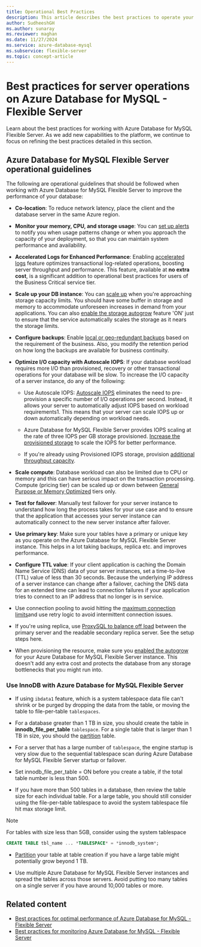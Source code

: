 ```yaml
---
title: Operational Best Practices
description: This article describes the best practices to operate your Azure Database for MySQL - Flexible Server database on Azure.
author: SudheeshGH
ms.author: sunaray
ms.reviewer: maghan
ms.date: 11/27/2024
ms.service: azure-database-mysql
ms.subservice: flexible-server
ms.topic: concept-article
---
```


# Best practices for server operations on Azure Database for MySQL - Flexible Server

Learn about the best practices for working with Azure Database for MySQL Flexible Server. As we add new capabilities to the platform, we continue to focus on refining the best practices detailed in this section.

## Azure Database for MySQL Flexible Server operational guidelines

The following are operational guidelines that should be followed when working with Azure Database for MySQL Flexible Server to improve the performance of your database:

- **Co-location**: To reduce network latency, place the client and the database server in the same Azure region.

- **Monitor your memory, CPU, and storage usage**: You can [set up alerts](how-to-alert-on-metric.md) to notify you when usage patterns change or when you approach the capacity of your deployment, so that you can maintain system performance and availability.

- **Accelerated Logs for Enhanced Performance**: Enabling [accelerated logs](concepts-accelerated-logs.md) feature optimizes transactional log-related operations, boosting server throughput and performance. This feature, available at **no extra cost**, is a significant addition to operational best practices for users of the Business Critical service tier.

- **Scale up your DB instance**: You can [scale up](../single-server/how-to-create-manage-server-portal.md) when you're approaching storage capacity limits. You should have some buffer in storage and memory to accommodate unforeseen increases in demand from your applications. You can also [enable the storage autogrow](../single-server/how-to-auto-grow-storage-portal.md) feature 'ON' just to ensure that the service automatically scales the storage as it nears the storage limits.

- **Configure backups**: Enable [local or geo-redundant backups](how-to-restore-server-portal.md) based on the requirement of the business. Also, you modify the retention period on how long the backups are available for business continuity.

- **Optimize I/O capacity with Autoscale IOPS**: If your database workload requires more I/O than provisioned, recovery or other transactional operations for your database will be slow. To increase the I/O capacity of a server instance, do any of the following:

    * Use Autoscale IOPS: [Autoscale IOPS](./concepts-service-tiers-storage.md#autoscale-iops) eliminates the need to pre-provision a specific number of I/O operations per second. Instead, it allows your server to automatically adjust IOPS based on workload requirements1. This means that your server can scale IOPS up or down automatically depending on workload needs.

    * Azure Database for MySQL Flexible Server provides IOPS scaling at the rate of three IOPS per GB storage provisioned. [Increase the provisioned storage](../single-server/how-to-create-manage-server-portal.md#scale-storage-up) to scale the IOPS for better performance.

    * If you're already using Provisioned IOPS storage, provision [additional throughput capacity](../single-server/how-to-create-manage-server-portal.md#scale-storage-up).

- **Scale compute**: Database workload can also be limited due to CPU or memory and this can have serious impact on the transaction processing. Compute (pricing tier) can be scaled up or down between [General Purpose or Memory Optimized](../single-server/concepts-pricing-tiers.md) tiers only.

- **Test for failover**: Manually test failover for your server instance to understand how long the process takes for your use case and to ensure that the application that accesses your server instance can automatically connect to the new server instance after failover.

- **Use primary key**: Make sure your tables have a primary or unique key as you operate on the Azure Database for MySQL Flexible Server instance. This helps in a lot taking backups, replica etc. and improves performance.

- **Configure TTL value**: If your client application is caching the Domain Name Service (DNS) data of your server instances, set a time-to-live (TTL) value of less than 30 seconds. Because the underlying IP address of a server instance can change after a failover, caching the DNS data for an extended time can lead to connection failures if your application tries to connect to an IP address that no longer is in service.

- Use connection pooling to avoid hitting the [maximum connection limits](concepts-server-parameters.md#max_connections)and use retry logic to avoid intermittent connection issues.

- If you're using replica, use [ProxySQL to balance off load](https://techcommunity.microsoft.com/blog/adformysql/scaling-an-azure-database-for-mysql-workload-running-on-kubernetes-with-read-rep/1105847) between the primary server and the readable secondary replica server. See the setup steps here.

- When provisioning the resource, make sure you [enabled the autogrow](../single-server/how-to-auto-grow-storage-portal.md) for your Azure Database for MySQL Flexible Server instance. This doesn't add any extra cost and protects the database from any storage bottlenecks that you might run into.

<a id="using-innodb-with-azure-database-for-mysql-flexible-server"></a>

### Use InnoDB with Azure Database for MySQL Flexible Server

-  If using `ibdata1` feature, which is a system tablespace data file can't shrink or be purged by dropping the data from the table, or moving the table to file-per-table `tablespaces`.

- For a database greater than 1 TB in size, you should create the table in **innodb_file_per_table** `tablespace`. For a single table that is larger than 1 TB in size, you should the [partition](https://dev.mysql.com/doc/refman/5.7/en/partitioning.html) table.

-  For a server that has a large number of `tablespace`, the engine startup is very slow due to the sequential tablespace scan during Azure Database for MySQL Flexible Server startup or failover.

- Set innodb_file_per_table = ON before you create a table, if the total table number is less than 500.

- If you have more than 500 tables in a database, then review the table size for each individual table. For a large table, you should still consider using the file-per-table tablespace to avoid the system tablespace file hit max storage limit.

> [!NOTE]  
> For tables with size less than 5GB, consider using the system tablespace  
> ```sql
> CREATE TABLE tbl_name ... *TABLESPACE* = *innodb_system*;
> ```

- [Partition](https://dev.mysql.com/doc/refman/5.7/en/partitioning.html) your table at table creation if you have a large table might potentially grow beyond 1 TB.

- Use multiple Azure Database for MySQL Flexible Server instances and spread the tables across those servers. Avoid putting too many tables on a single server if you have around 10,000 tables or more.

## Related content

- [Best practices for optimal performance of Azure Database for MySQL - Flexible Server](concept-performance-best-practices.md)
- [Best practices for monitoring Azure Database for MySQL - Flexible Server](concept-monitoring-best-practices.md)
